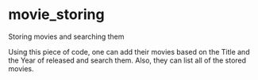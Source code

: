 # movie_storing
Storing movies and searching them

Using this piece of code, one can add their movies based on the Title and the Year of released and search them. Also, they can list all of the stored movies.
